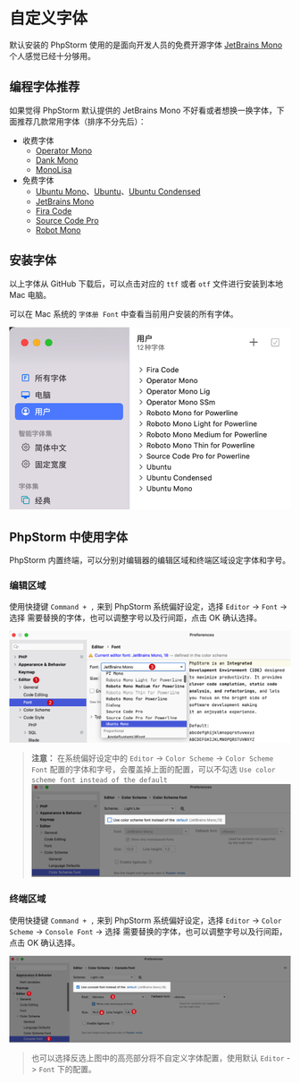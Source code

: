 # 自定义字体

默认安装的 PhpStorm 使用的是面向开发人员的免费开源字体 [JetBrains Mono](https://www.jetbrains.com/lp/mono/) 个人感觉已经十分够用。

## 编程字体推荐

如果觉得 PhpStorm 默认提供的 JetBrains Mono 不好看或者想换一换字体，下面推荐几款常用字体（排序不分先后）：

- 收费字体
    - [Operator Mono](https://github.com/beichensky/Font)
    - [Dank Mono](https://github.com/notshekhar/Dank-Mono-Font)
    - [MonoLisa](https://github.com/koprab/monalisa-font)
- 免费字体
    - [Ubuntu Mono](https://fonts.google.com/specimen/Ubuntu+Mono)、[Ubuntu](https://fonts.google.com/specimen/Ubuntu)、[Ubuntu Condensed](https://fonts.google.com/specimen/Ubuntu+Condensed)
    - [JetBrains Mono](https://www.jetbrains.com/lp/mono/)
    - [Fira Code](https://github.com/beichensky/Font/tree/master/FiraCode)
    - [Source Code Pro](https://github.com/adobe-fonts/source-code-pro)
    - [Robot Mono](https://github.com/googlefonts/RobotoMono)

## 安装字体

以上字体从 GitHub 下载后，可以点击对应的 `ttf` 或者 `otf` 文件进行安装到本地 Mac 电脑。

可以在 Mac 系统的 `字体册 Font` 中查看当前用户安装的所有字体。

![](./images/custom-fonts/all-user-fonts.png)

## PhpStorm 中使用字体

PhpStorm 内置终端，可以分别对编辑器的编辑区域和终端区域设定字体和字号。

### 编辑区域

使用快捷键 `Command + ,` 来到 PhpStorm 系统偏好设定，选择 `Editor` -> `Font` -> 选择 需要替换的字体，也可以调整字号以及行间距，点击
OK 确认选择。

![](./images/custom-fonts/select-a-custom-font.png)

> **注意：** 在系统偏好设定中的 `Editor` -> `Color Scheme` -> `Color Scheme Font`
> 配置的字体和字号，会覆盖掉上面的配置，可以不勾选 `Use color scheme font instead of the default`
![](./images/custom-fonts/cancle-color-scheme-font-config.png)

### 终端区域

使用快捷键 `Command + ,` 来到 PhpStorm 系统偏好设定，选择 `Editor` -> `Color Scheme` -> `Console Font` -> 选择 需要替换的字体，也可以调整字号以及行间距，点击
OK 确认选择。

![](./images/custom-fonts/select-a-custom-console-font.png)

> 也可以选择反选上图中的高亮部分将不自定义字体配置，使用默认 `Editor` -> `Font` 下的配置。
